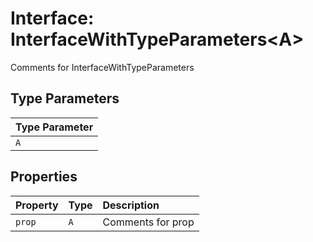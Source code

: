 # Interface: InterfaceWithTypeParameters\<A\>

Comments for InterfaceWithTypeParameters

## Type Parameters

| Type Parameter |
| :------ |
| `A` |

## Properties

| Property | Type | Description |
| :------ | :------ | :------ |
| `prop` | `A` | Comments for prop |
